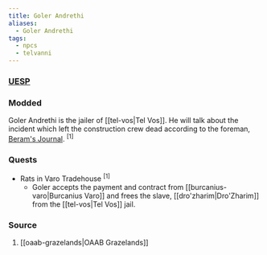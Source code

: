 ```yaml
---
title: Goler Andrethi
aliases:
  - Goler Andrethi
tags:
  - npcs
  - telvanni
---
```

### [UESP](https://en.uesp.net/wiki/Morrowind:Goler_Andrethi)
### Modded
Goler Andrethi is the jailer of [[tel-vos|Tel Vos]]. He will talk about the incident which left the construction crew dead according to the foreman, [Beram's Journal](https://en.uesp.net/wiki/Morrowind:Beram_Journal). <sup>[1]</sup>
### Quests
* Rats in Varo Tradehouse <sup>[1]</sup>
	* Goler accepts the payment and contract from [[burcanius-varo|Burcanius Varo]] and frees the slave, [[dro'zharim|Dro'Zharim]] from the [[tel-vos|Tel Vos]] jail.
### Source
1. [[oaab-grazelands|OAAB Grazelands]]